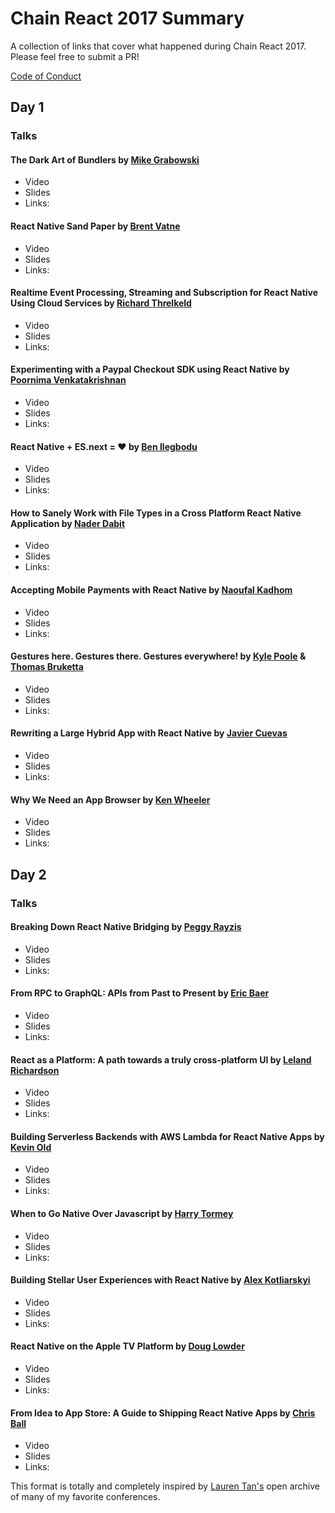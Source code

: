 # Chain React 2017 Summary

A collection of links that cover what happened during Chain React 2017. Please feel free to submit a PR!

[Code of Conduct](http://confcodeofconduct.com/)

## Day 1 

### Talks

#### The Dark Art of Bundlers by [Mike Grabowski](https://twitter.com/grabbou)
- Video
- Slides
- Links: 

#### React Native Sand Paper by [Brent Vatne](https://twitter.com/notbrent)
- Video
- Slides
- Links: 

#### Realtime Event Processing, Streaming and Subscription for React Native Using Cloud Services by [Richard Threlkeld](https://twitter.com/undef_obj)
- Video
- Slides
- Links: 

#### Experimenting with a Paypal Checkout SDK using React Native by [Poornima Venkatakrishnan](https://twitter.com/poorni_venkat)
- Video
- Slides
- Links: 

#### React Native + ES.next = ♥︎ by [Ben Ilegbodu](https://twitter.com/benmvp)
- Video
- Slides
- Links: 

#### How to Sanely Work with File Types in a Cross Platform React Native Application by [Nader Dabit](https://twitter.com/dabit3)
- Video
- Slides
- Links: 

#### Accepting Mobile Payments with React Native by [Naoufal Kadhom](https://twitter.com/naoufal)
- Video
- Slides
- Links: 

#### Gestures here. Gestures there. Gestures everywhere! by [Kyle Poole](https://twitter.com/kylpo) & [Thomas Bruketta](https://twitter.com/SirTeebs)
- Video
- Slides
- Links: 

#### Rewriting a Large Hybrid App with React Native by [Javier Cuevas](https://twitter.com/javier_dev)
- Video
- Slides
- Links: 

#### Why We Need an App Browser by [Ken Wheeler](https://twitter.com/ken_wheeler)
- Video
- Slides
- Links: 

## Day 2

### Talks
#### Breaking Down React Native Bridging by [Peggy Rayzis](https://twitter.com/peggyrayzis)
- Video
- Slides
- Links: 

#### From RPC to GraphQL: APIs from Past to Present by [Eric Baer](https://twitter.com/ebaerbaerbaer)
- Video
- Slides
- Links: 

#### React as a Platform: A path towards a truly cross-platform UI by [Leland Richardson](https://twitter.com/intelligibabble)
- Video
- Slides
- Links: 

#### Building Serverless Backends with AWS Lambda for React Native Apps by [Kevin Old](https://twitter.com/kevinold)
- Video
- Slides
- Links: 

#### When to Go Native Over Javascript by [Harry Tormey](https://twitter.com/htormey)
- Video
- Slides
- Links: 

#### Building Stellar User Experiences with React Native by [Alex Kotliarskyi](https://twitter.com/alex_frantic)
- Video
- Slides
- Links: 

#### React Native on the Apple TV Platform by [Doug Lowder](https://twitter.com/douglowder)
- Video
- Slides
- Links: 

#### From Idea to App Store: A Guide to Shipping React Native Apps by [Chris Ball](https://twitter.com/cball_)
- Video
- Slides
- Links: 

This format is totally and completely inspired by [Lauren Tan's](https://twitter.com/sugarpirate_) open archive of many of my favorite conferences.


